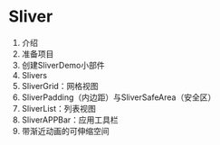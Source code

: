 # Sliver

1. 介绍
2. 准备项目
3. 创建SliverDemo小部件
4. Slivers
5. SliverGrid：网格视图
6. SliverPadding（内边距）与SliverSafeArea（安全区）
7. SliverList：列表视图
8. SliverAPPBar：应用工具栏
9. 带渐近动画的可伸缩空间
